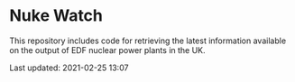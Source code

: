 # Nuke Watch

This repository includes code for retrieving the latest information available on the output of EDF nuclear power plants in the UK.

Last updated: 2021-02-25 13:07